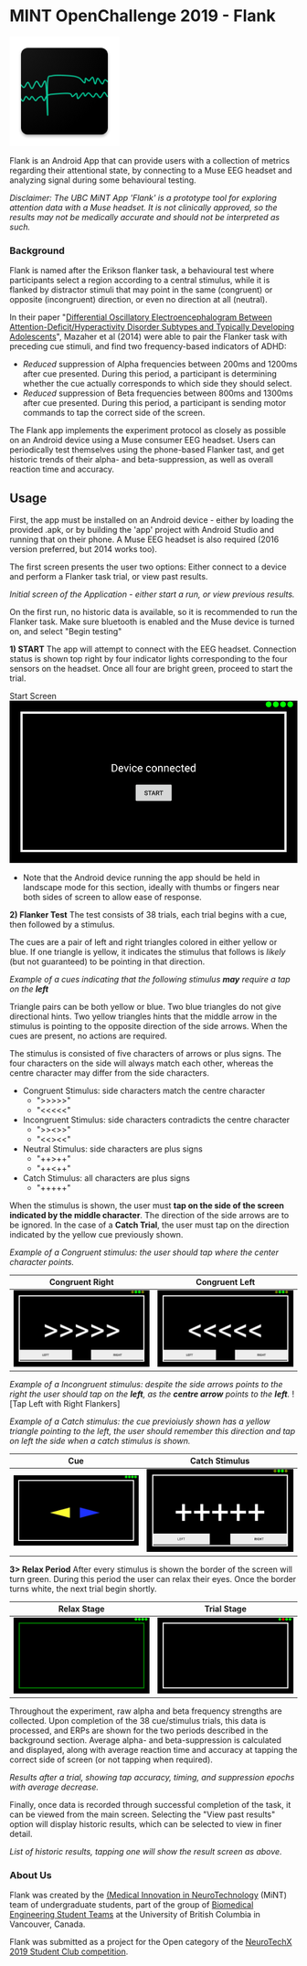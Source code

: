 # MINT OpenChallenge 2019 - Flank

![Logo](https://raw.githubusercontent.com/UBCMint/MuseAndroidApp/master/images/flank.png)

Flank is an Android App that can provide users with a collection of metrics regarding their attentional state, by connecting to a Muse EEG headset and analyzing signal during some behavioural testing.

_Disclaimer: The UBC MiNT App 'Flank' is a prototype tool for exploring attention data with a Muse headset.
It is not clinically approved, so the results may not be medically accurate and should not be interpreted as such._

### Background

Flank is named after the Erikson flanker task, a behavioural test where participants select a region according to a central stimulus, while it is flanked by distractor stimuli that may point in the same (congruent) or opposite (incongruent) direction, or even no direction at all (neutral).

In their paper "[Differential Oscillatory Electroencephalogram Between Attention-Deficit/Hyperactivity Disorder Subtypes and Typically Developing Adolescents](https://doi.org/10.1016/j.biopsych.2013.08.023)", Mazaher et al (2014) were able to pair the Flanker task with preceding cue stimuli, and find two frequency-based indicators of ADHD:
* _Reduced_ suppression of Alpha frequencies between 200ms and 1200ms after cue presented. During this period, a  participant is determining whether the cue actually corresponds to which side they should select.
* _Reduced_ suppression of Beta frequencies between 800ms and 1300ms after cue presented. During this period, a participant is sending motor commands to tap the correct side of the screen.

The Flank app implements the experiment protocol as closely as possible on an Android device using a Muse consumer EEG headset. Users can periodically test themselves using the phone-based Flanker tast, and get historic trends of their alpha- and beta-suppression, as well as overall reaction time and accuracy.

## Usage 

First, the app must be installed on an Android device - either by loading the provided .apk, or by building the 'app' project with Android Studio and running that on their phone. A Muse EEG headset is also required (2016 version preferred, but 2014 works too).

The first screen presents the user two options: Either connect to a device and perform a Flanker task trial, or view past results.

_Initial screen of the Application - either start a run, or view previous results._

On the first run, no historic data is available, so it is recommended to run the Flanker task. Make sure bluetooth is enabled and the Muse device is turned on, and select "Begin testing"

**1) START** 
The app will attempt to connect with the EEG headset. Connection status is shown top right by four indicator lights corresponding to the four sensors on the headset. Once all four are bright green, proceed to start the trial. 

Start Screen
![Start Screen](https://raw.githubusercontent.com/UBCMint/MuseAndroidApp/master/images/startScreen.png)
* Note that the Android device running the app should be held in landscape mode for this section, ideally with thumbs or fingers near both sides of screen to allow ease of response.

**2) Flanker Test**
The test consists of 38 trials, each trial begins with a cue, then followed by a stimulus. 

The cues are a pair of left and right triangles colored in either yellow or blue. If one triangle is yellow, it indicates the stimulus that follows is _likely_ (but not guaranteed) to be pointing in that direction. 

_Example of a cues indicating that the following stimulus **may** require a tap on the **left**_

Triangle pairs can be both yellow or blue. Two blue triangles do not give directional hints. Two yellow triangles hints that the middle arrow in the stimulus is pointing to the opposite direction of the side arrows. When the cues are present, no actions are required.

The stimulus is consisted of five characters of arrows or plus signs. The four characters on the side will always match each other, whereas the centre character may differ from the side characters.
* Congruent Stimulus: side characters match the centre character
    * ">>>>>"
    * "<<<<<"
* Incongruent Stimulus: side characters contradicts the centre character
    * ">><>>"
    * "<<><<"
* Neutral Stimulus: side characters are plus signs
    * "\++>\++"
    * "\++<\++"
* Catch Stimulus: all characters are plus signs
    * "+++++"    

When the stimulus is shown, the user must **tap on the side of the screen indicated by the middle character**. The direction of the side arrows are to be ignored. In the case of a **Catch Trial**, the user must tap on the direction indicated by the yellow cue previously shown. 

_Example of a Congruent stimulus: the user should tap where the center character points._

| Congruent Right          |  Congruent Left |
| ------------------------- | ------------------------- |
|![Tap Right with Right Flankers](https://raw.githubusercontent.com/UBCMint/MINT_OpenChallenge_2019/devmich2/images/CongruentRight_50.png)  |   ![Tap Left with Left Flankers](https://raw.githubusercontent.com/UBCMint/MINT_OpenChallenge_2019/devmich2/images/CongruentLeft_50.png)|

_Example of a Incongruent stimulus: despite the side arrows points to the right the user should tap on the **left**, as the **centre arrow** points to the **left**._
![Tap Left with Right Flankers]

_Example of a Catch stimulus: the cue previoiusly shown has a yellow triangle pointing to the left, the user should remember this direction and tap on left the side when a catch stimulus is shown._

| Cue          |  Catch Stimulus |
| :-------------------------: | :-------------------------: |
| ![Cue Left](https://raw.githubusercontent.com/UBCMint/MuseAndroidApp/master/images/cueLeft.jpg)  |  ![Catch Stimulus](https://raw.githubusercontent.com/UBCMint/MINT_OpenChallenge_2019/devmich2/images/Neutral.png) |

**3> Relax Period**
After every stimulus is shown the border of the screen will turn green. During this period the user can relax their eyes. Once the border turns white, the next trial begin shortly. 

| Relax Stage | Trial Stage |
| :-------------------------: | :-------------------------: |
|![Relax Stage](https://raw.githubusercontent.com/UBCMint/MuseAndroidApp/master/images/relaxStage.png)  |  ![Trial Stage](https://raw.githubusercontent.com/UBCMint/MuseAndroidApp/master/images/trialStage.png)|



Throughout the experiment, raw alpha and beta frequency strengths are collected. Upon completion of the 38 cue/stimulus trials, this data is processed, and ERPs are shown for the two periods described in the background section. Average alpha- and beta-suppression is calculated and displayed, along with average reaction time and accuracy at tapping the correct side of screen (or not tapping when required).

_Results after a trial, showing tap accuracy, timing, and suppression epochs with average decrease._


Finally, once data is recorded through successful completion of the task, it can be viewed from the main screen. Selecting the "View past results" option will display historic results, which can be selected to view in finer detail.

_List of historic results, tapping one will show the result screen as above._

### About Us

Flank was created by the [(Medical Innovation in NeuroTechnology](https://ubcmint.github.io/) (MiNT) team of undergraduate students, part of the group of [Biomedical Engineering Student Teams](http://www.ubcbest.com/) at the University of British Columbia in Vancouver, Canada.

Flank was submitted as a project for the Open category of the [NeuroTechX 2019 Student Club competition](https://neurotechx.github.io/studentclubs/competition/).
